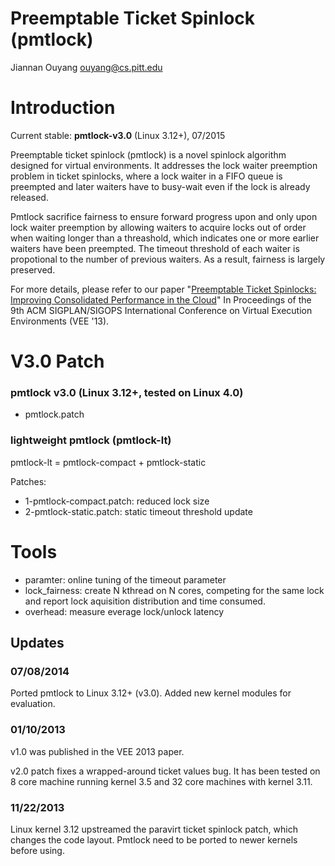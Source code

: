 # Preemptable Ticket Spinlock (pmtlock)
Jiannan Ouyang
ouyang@cs.pitt.edu

# Introduction 
Current stable:  **pmtlock-v3.0** (Linux 3.12+), 07/2015

Preemptable ticket spinlock (pmtlock) is a novel spinlock algorithm designed
for virtual environments. It addresses the lock waiter preemption problem in
ticket spinlocks, where a lock waiter in a FIFO queue is preempted and later
waiters have to busy-wait even if the lock is already released.

Pmtlock sacrifice fairness to ensure forward progress upon and only upon lock
waiter preemption by allowing waiters to acquire locks out of order when
waiting longer than a threashold, which indicates one or more earlier waiters
have been preempted.  The timeout threshold of each waiter is propotional to
the number of previous waiters. As a result, fairness is largely preserved.

For more details, please refer to our paper "[Preemptable Ticket Spinlocks:
Improving Consolidated Performance in the
Cloud](http://www.cs.pitt.edu/~ouyang/files/publication/preemptable_lock-ouyang-vee13.pdf)"
In Proceedings of the 9th ACM SIGPLAN/SIGOPS International Conference on
Virtual Execution Environments (VEE '13).

# V3.0 Patch 
### pmtlock v3.0 (Linux 3.12+, tested on Linux 4.0)
* pmtlock.patch

### lightweight pmtlock (pmtlock-lt)
pmtlock-lt = pmtlock-compact + pmtlock-static

Patches:
* 1-pmtlock-compact.patch: reduced lock size
* 2-pmtlock-static.patch: static timeout threshold update

# Tools
* paramter: online tuning of the timeout parameter
* lock\_fairness: create N kthread on N cores, competing for the same lock and report lock aquisition distribution and time consumed.
* overhead: measure everage lock/unlock latency

## Updates

### 07/08/2014
Ported pmtlock to Linux 3.12+ (v3.0). Added new kernel modules for evaluation.

### 01/10/2013

v1.0 was published in the VEE 2013 paper. 

v2.0 patch fixes a wrapped-around ticket values bug. It has been tested on 8
core machine running kernel 3.5 and 32 core machines with kernel 3.11.

### 11/22/2013
Linux kernel 3.12 upstreamed the paravirt ticket spinlock patch, which changes
the code layout. Pmtlock need to be ported to newer kernels before using.
